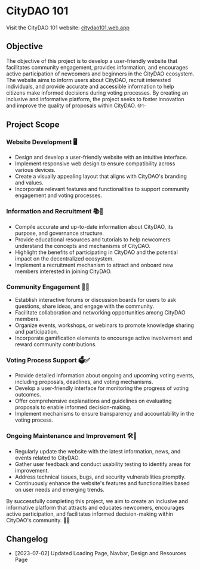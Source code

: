 # CityDAO 101

Visit the CityDAO 101 website: [citydao101.web.app](https://citydao101.web.app)

## Objective
The objective of this project is to develop a user-friendly website that facilitates community engagement, provides information, and encourages active participation of newcomers and beginners in the CityDAO ecosystem. The website aims to inform users about CityDAO, recruit interested individuals, and provide accurate and accessible information to help citizens make informed decisions during voting processes. By creating an inclusive and informative platform, the project seeks to foster innovation and improve the quality of proposals within CityDAO. 🌐✨

## Project Scope

### Website Development 🖥️
- Design and develop a user-friendly website with an intuitive interface.
- Implement responsive web design to ensure compatibility across various devices.
- Create a visually appealing layout that aligns with CityDAO's branding and values.
- Incorporate relevant features and functionalities to support community engagement and voting processes.

### Information and Recruitment 📚🤝
- Compile accurate and up-to-date information about CityDAO, its purpose, and governance structure.
- Provide educational resources and tutorials to help newcomers understand the concepts and mechanisms of CityDAO.
- Highlight the benefits of participating in CityDAO and the potential impact on the decentralized ecosystem.
- Implement a recruitment mechanism to attract and onboard new members interested in joining CityDAO.

### Community Engagement 💬👥
- Establish interactive forums or discussion boards for users to ask questions, share ideas, and engage with the community.
- Facilitate collaboration and networking opportunities among CityDAO members.
- Organize events, workshops, or webinars to promote knowledge sharing and participation.
- Incorporate gamification elements to encourage active involvement and reward community contributions.

### Voting Process Support 🗳️✅
- Provide detailed information about ongoing and upcoming voting events, including proposals, deadlines, and voting mechanisms.
- Develop a user-friendly interface for monitoring the progress of voting outcomes.
- Offer comprehensive explanations and guidelines on evaluating proposals to enable informed decision-making.
- Implement mechanisms to ensure transparency and accountability in the voting process.

### Ongoing Maintenance and Improvement 🛠️🚀
- Regularly update the website with the latest information, news, and events related to CityDAO.
- Gather user feedback and conduct usability testing to identify areas for improvement.
- Address technical issues, bugs, and security vulnerabilities promptly.
- Continuously enhance the website's features and functionalities based on user needs and emerging trends.

By successfully completing this project, we aim to create an inclusive and informative platform that attracts and educates newcomers, encourages active participation, and facilitates informed decision-making within CityDAO's community. 🌟🙌

## Changelog

- [2023-07-02] Updated Loading Page, Navbar, Design and Resources Page
